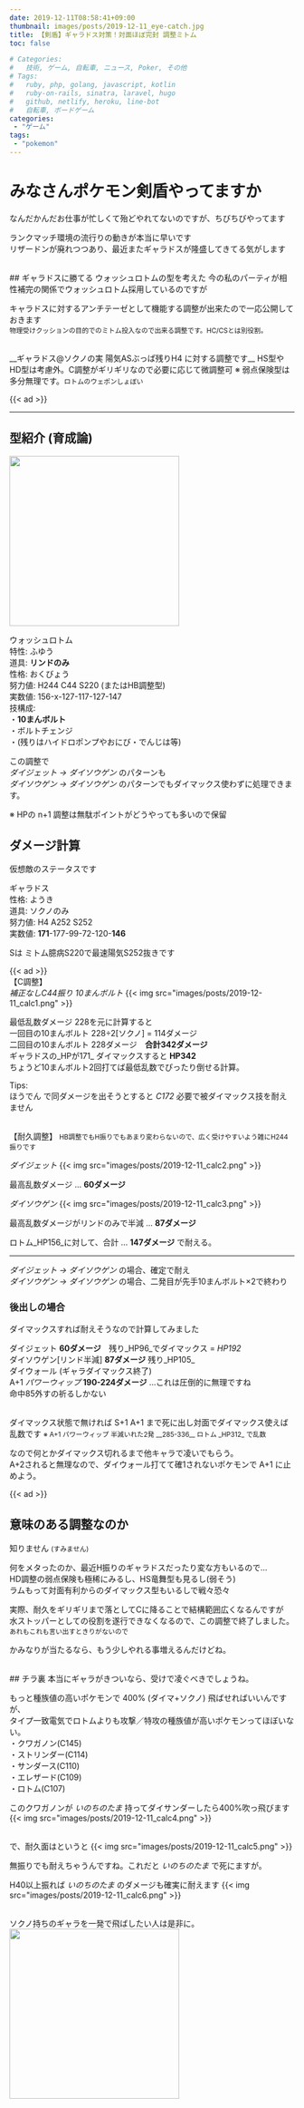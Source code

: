 ```yaml
---
date: 2019-12-11T08:58:41+09:00
thumbnail: images/posts/2019-12-11_eye-catch.jpg
title: 【剣盾】ギャラドス対策！対面ほぼ完封 調整ミトム
toc: false

# Categories:
#   技術, ゲーム, 自転車, ニュース, Poker, その他
# Tags:
#   ruby, php, golang, javascript, kotlin
#   ruby-on-rails, sinatra, laravel, hugo
#   github, netlify, heroku, line-bot
#   自転車, ボードゲーム
categories:
 - "ゲーム"
tags:
 - "pokemon"
---
```


# みなさんポケモン剣盾やってますか
なんだかんだお仕事が忙しくて殆どやれてないのですが、ちびちびやってます

ランクマッチ環境の流行りの動きが本当に早いです  
リザードンが廃れつつあり、最近またギャラドスが隆盛してきてる気がします

<br>
## ギャラドスに勝てる ウォッシュロトムの型を考えた
今の私のパーティが相性補完の関係でウォッシュロトム採用しているのですが  

キャラドスに対するアンチテーゼとして機能する調整が出来たので一応公開しておきます  
<small>物理受けクッションの目的でのミトム投入なので出来る調整です。HC/CSとは別役割。</small>  

<br>
__ギャラドス@ソクノの実 陽気ASぶっぱ残りH4 に対する調整です__  
HS型やHD型は考慮外。C調整がギリギリなので必要に応じて微調整可  
※ 弱点保険型は多分無理です。<small>ロトムのウェポンしょぼい</small>

{{< ad >}}
<br>
* * *

## 型紹介 (育成論)

<img src="/images/posts/2019-12-11_mitomu.png" width="300" >

ウォッシュロトム  
特性: ふゆう  
道具: __リンドのみ__  
性格: おくびょう  
努力値: H244 C44 S220 (またはHB調整型)  
実数値: 156-x-127-117-127-147  
技構成:  
・__10まんボルト__  
・ボルトチェンジ  
・(残りはハイドロポンプやおにび・でんじは等)

この調整で  
_ダイジェット → ダイソウゲン_ のパターンも  
_ダイソウゲン → ダイソウゲン_ のパターンでもダイマックス使わずに処理できます。

※ HPの n+1 調整は無駄ポイントがどうやっても多いので保留


## ダメージ計算
仮想敵のステータスです

ギャラドス  
性格: ようき  
道具: ソクノのみ  
努力値: H4 A252 S252  
実数値: __171__-177-99-72-120-__146__

Sは ミトム臆病S220で最速陽気S252抜きです

{{< ad >}}
<br>
【C調整】  
_補正なしC44振り 10まんボルト_
{{< img src="images/posts/2019-12-11_calc1.png" >}}

最低乱数ダメージ 228を元に計算すると  
一回目の10まんボルト 228÷2[ソクノ] = 114ダメージ  
二回目の10まんボルト 228ダメージ　__合計342ダメージ__  
ギャラドスの_HPが171_ ダイマックスすると __HP342__  
ちょうど10まんボルト2回打てば最低乱数でぴったり倒せる計算。

Tips:  
ほうでん で同ダメージを出そうとすると _C172_ 必要で被ダイマックス技を耐えません

<br>
【耐久調整】  
<small>HB調整でもH振りでもあまり変わらないので、広く受けやすいよう雑にH244振りです</small>  

_ダイジェット_
{{< img src="images/posts/2019-12-11_calc2.png" >}}

最高乱数ダメージ ... __60ダメージ__  

_ダイソウゲン_
{{< img src="images/posts/2019-12-11_calc3.png" >}}

最高乱数ダメージがリンドのみで半減 ... __87ダメージ__

ロトム_HP156_に対して、合計 ... __147ダメージ__ で耐える。

* * *
_ダイジェット → ダイソウゲン_ の場合、確定で耐え  
_ダイソウゲン → ダイソウゲン_ の場合、二発目が先手10まんボルト×2で終わり  

### 後出しの場合
ダイマックスすれば耐えそうなので計算してみました

ダイジェット __60ダメージ__　残り_HP96_でダイマックス = _HP192_  
ダイソウゲン[リンド半減] __87ダメージ__ 残り_HP105_  
ダイウォール (ギャラダイマックス終了)  
A+1 _パワーウィップ_ __190-224ダメージ__ ...これは圧倒的に無理ですね  
命中85外すの祈るしかない

<br>
ダイマックス状態で無ければ S+1 A+1 まで死に出し対面でダイマックス使えば乱数です  
<small>※ A+1 パワーウィップ 半減いれた2発 __285-336__ ロトム _HP312_ で乱数</small>

なので何とかダイマックス切れるまで他キャラで凌いでもらう。  
A+2されると無理なので、ダイウォール打てて確1されないポケモンで A+1 に止めよう。  

{{< ad >}}

## 意味のある調整なのか

知りません <small>(すみません)</small>

何をメタったのか、最近H振りのギャラドスだったり変な方もいるので…  
HD調整の弱点保険も極稀にみるし、HS竜舞型も見るし(弱そう)  
ラムもって対面有利からのダイマックス型もいるしで戦々恐々  

実際、耐久をギリギリまで落としてCに降ることで結構範囲広くなるんですが  
水ストッパーとしての役割を遂行できなくなるので、この調整で終了しました。  
<small>あれもこれも言い出すときりがないので</small>

かみなりが当たるなら、もう少しやれる事増えるんだけどね。  

<br>
## チラ裏
本当にギャラがきついなら、受けで凌ぐべきでしょうね。

もっと種族値の高いポケモンで 400% (ダイマ+ソクノ) 飛ばせればいいんですが、  
タイプ一致電気でロトムよりも攻撃／特攻の種族値が高いポケモンってほぼいない。  
・クワガノン(C145)  
・ストリンダー(C114)  
・サンダース(C110)  
・エレザード(C109)  
・ロトム(C107)

このクワガノンが _いのちのたま_ 持ってダイサンダーしたら400%吹っ飛びます
{{< img src="images/posts/2019-12-11_calc4.png" >}}

<br>
で、耐久面はというと  
{{< img src="images/posts/2019-12-11_calc5.png" >}}

無振りでも耐えちゃうんですね。これだと _いのちのたま_ で死にますが。

H40以上振れば _いのちのたま_ のダメージも確実に耐えます
{{< img src="images/posts/2019-12-11_calc6.png" >}}

<br>
ソクノ持ちのギャラを一発で飛ばしたい人は是非に。
<img src="/images/posts/2019-12-11_kuwakuwa.png" width="300" >

